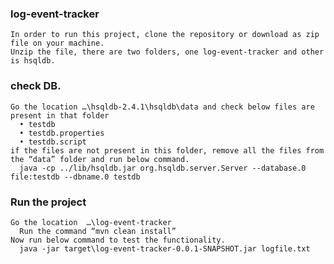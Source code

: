 ### log-event-tracker
    In order to run this project, clone the repository or download as zip file on your machine.
    Unzip the file, there are two folders, one log-event-tracker and other is hsqldb.
### check DB.
    Go the location …\hsqldb-2.4.1\hsqldb\data and check below files are present in that folder
      •	testdb
      •	testdb.properties
      •	testdb.script
    if the files are not present in this folder, remove all the files from the “data” folder and run below command.
      java -cp ../lib/hsqldb.jar org.hsqldb.server.Server --database.0 file:testdb --dbname.0 testdb
### Run the project
    Go the location  …\log-event-tracker
      Run the command “mvn clean install”
    Now run below command to test the functionality.
      java -jar target\log-event-tracker-0.0.1-SNAPSHOT.jar logfile.txt
